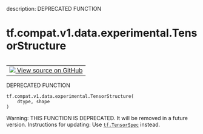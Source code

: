 description: DEPRECATED FUNCTION

<div itemscope itemtype="http://developers.google.com/ReferenceObject">
<meta itemprop="name" content="tf.compat.v1.data.experimental.TensorStructure" />
<meta itemprop="path" content="Stable" />
</div>

# tf.compat.v1.data.experimental.TensorStructure

<!-- Insert buttons and diff -->

<table class="tfo-notebook-buttons tfo-api nocontent" align="left">
<td>
  <a target="_blank" href="https://github.com/tensorflow/tensorflow/blob/r2.4/tensorflow/python/data/util/structure.py#L42-L45">
    <img src="https://www.tensorflow.org/images/GitHub-Mark-32px.png" />
    View source on GitHub
  </a>
</td>
</table>



DEPRECATED FUNCTION

<pre class="devsite-click-to-copy prettyprint lang-py tfo-signature-link">
<code>tf.compat.v1.data.experimental.TensorStructure(
    dtype, shape
)
</code></pre>



<!-- Placeholder for "Used in" -->

Warning: THIS FUNCTION IS DEPRECATED. It will be removed in a future version.
Instructions for updating:
Use <a href="../../../../../tf/TensorSpec.md"><code>tf.TensorSpec</code></a> instead.